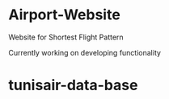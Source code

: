 # Airport-Website
Website for Shortest Flight Pattern

Currently working on developing functionality 
# tunisair-data-base

